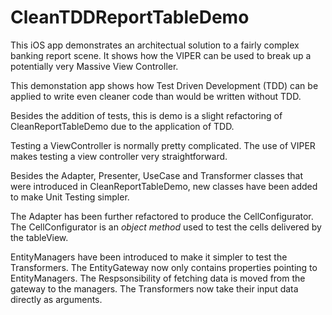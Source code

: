 # CleanTDDReportTableDemo

This iOS app demonstrates an architectual solution to a fairly complex banking report scene. It shows how the VIPER can be used to break up a potentially very Massive View Controller. 

This demonstation app shows how Test Driven Development (TDD) can be applied to write even cleaner code than would be written without TDD. 

Besides the addition of tests, this is demo is a slight refactoring of CleanReportTableDemo due to the application of TDD.

Testing a ViewController is normally pretty complicated. The use of VIPER makes testing a view controller very straightforward. 

Besides the Adapter, Presenter, UseCase and Transformer classes that were introduced in CleanReportTableDemo, new classes have been added to make Unit Testing simpler.

The Adapter has been further refactored to produce the CellConfigurator.  The CellConfigurator is an *object method* used to test the cells delivered by the tableView. 

EntityManagers have been introduced to make it simpler to test the Transformers. The EntityGateway now only contains properties pointing to EntityManagers. The Respsonsibility of fetching data is moved from the gateway to the managers. The Transformers now take their input data directly as arguments.


